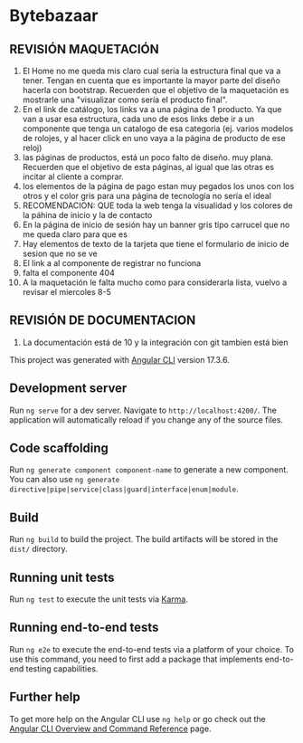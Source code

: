 # Bytebazaar

## REVISIÓN MAQUETACIÓN

1. El Home no me queda mis claro cual sería la estructura final que va a tener. Tengan en cuenta que es importante la mayor parte del diseño hacerla con bootstrap. Recuerden que el objetivo de la maquetación es mostrarle una "visualizar como sería el producto final".
2. En el link de catálogo, los links va a una página de 1 producto. Ya que van a usar esa estructura, cada uno de esos links debe ir a un componente que tenga un catalogo de esa categoria (ej. varios modelos de rolojes, y al hacer click en uno vaya a la página de producto de ese reloj)
3. las páginas de productos, está un poco falto de diseño. muy plana. Recuerden que el objetivo de esta páginas, al igual que las otras es incitar al cliente a comprar.
4. los elementos de la página de pago estan muy pegados los unos con los otros y el color gris para una página de tecnología no sería el ideal
5. RECOMENDACION: QUE toda la web tenga la visualidad y los colores de la páhina de inicio y la de contacto
6. En la página de inicio de sesión hay un banner gris tipo carrucel que no me queda claro para que es
7. Hay elementos de texto de la tarjeta que tiene el formulario de inicio de sesion que no se ve
8. El link a al componente de registrar no funciona
9. falta el componente 404
10. A la maquetación le falta mucho como para considerarla lista, vuelvo a revisar el miercoles 8-5

## REVISIÓN DE DOCUMENTACION

1. La documentación está de 10 y la integración con git tambien está bien

This project was generated with [Angular CLI](https://github.com/angular/angular-cli) version 17.3.6.

## Development server

Run `ng serve` for a dev server. Navigate to `http://localhost:4200/`. The application will automatically reload if you change any of the source files.

## Code scaffolding

Run `ng generate component component-name` to generate a new component. You can also use `ng generate directive|pipe|service|class|guard|interface|enum|module`.

## Build

Run `ng build` to build the project. The build artifacts will be stored in the `dist/` directory.

## Running unit tests

Run `ng test` to execute the unit tests via [Karma](https://karma-runner.github.io).

## Running end-to-end tests

Run `ng e2e` to execute the end-to-end tests via a platform of your choice. To use this command, you need to first add a package that implements end-to-end testing capabilities.

## Further help

To get more help on the Angular CLI use `ng help` or go check out the [Angular CLI Overview and Command Reference](https://angular.io/cli) page.
